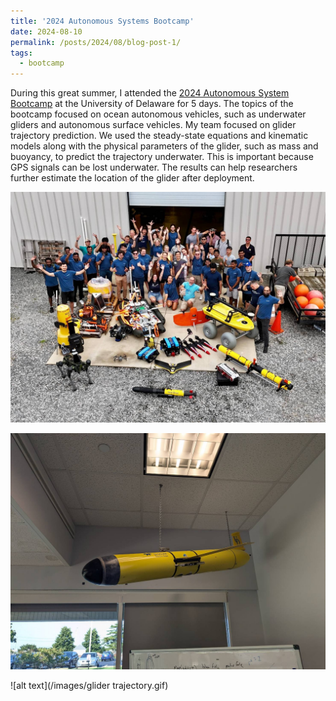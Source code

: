 ```yaml
---
title: '2024 Autonomous Systems Bootcamp'
date: 2024-08-10
permalink: /posts/2024/08/blog-post-1/
tags:
  - bootcamp
---
```


During this great summer, I attended the [2024 Autonomous System Bootcamp](https://sites.udel.edu/ceoe-able/able-summer-bootcamp/) at the University of Delaware for 5 days. The topics of the bootcamp focused on ocean autonomous vehicles, such as underwater gliders and autonomous surface vehicles. My team focused on glider trajectory prediction. We used the steady-state equations and kinematic models along with the physical parameters of the glider, such as mass and buoyancy, to predict the trajectory underwater. This is important because GPS signals can be lost underwater. The results can help researchers further estimate the location of the glider after deployment.


![alt text](/images/bootcamp1.jpg)

![alt text](/images/bootcamp2.jpg)

![alt text](/images/glider trajectory.gif)
